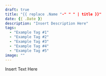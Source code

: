 ```yaml
---
draft: true
title: "{{ replace .Name "-" " " | title }}"
date: {{ .Date }}
description: "Insert Description Here"
tags:
  - "Example Tag #1"
  - "Example Tag #2"
  - "Example Tag #3"
  - "Example Tag #4"
  - "Example Tag #5"
image: ""
---
```


Insert Text Here
